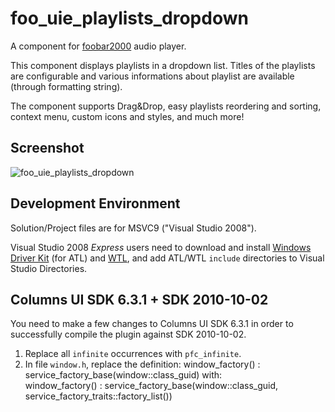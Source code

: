 foo_uie_playlists_dropdown
==========================

A component for [foobar2000](http://www.foobar2000.org/) audio player.

This component displays playlists in a dropdown list. Titles of the playlists are configurable and various informations about playlist are available (through formatting string).

The component supports Drag&Drop, easy playlists reordering and sorting, context menu, custom icons and styles, and much more!

Screenshot
----------

![foo_uie_playlists_dropdown](https://github.com/sodercober/foo_uie_playlists_dropdown/raw/master/foo_uie_playlists_dropdown/screenshots/foo_uie_playlists_dropdown_0752.png)

Development Environment
-------------------------------------

Solution/Project files are for MSVC9 ("Visual Studio 2008").

Visual Studio 2008 *Express* users need to download and install [Windows Driver Kit](http://www.microsoft.com/whdc/DevTools/WDK/WDKpkg.mspx)
(for ATL) and [WTL](http://wtl.sourceforge.net/), and add ATL/WTL `include` directories to Visual Studio
Directories.

Columns UI SDK 6.3.1 + SDK 2010-10-02
-------------------------------------

You need to make a few changes to Columns UI SDK 6.3.1 in order to successfully compile the plugin against SDK 2010-10-02.

1. Replace all `infinite` occurrences with `pfc_infinite`.
2. In file `window.h`, replace the definition:
       window_factory() : service_factory_base(window::class_guid)
   with:  
       window_factory() : service_factory_base(window::class_guid, service_factory_traits<window>::factory_list())
